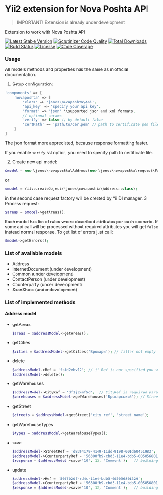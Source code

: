 Yii2 extension for Nova Poshta API
==================================

 > IMPORTANT! Extension is already under development

Extension to work with Nova Poshta API

[![Latest Stable Version](https://poser.pugx.org/joni-jones/yii2-novaposhta/v/stable)](https://packagist.org/packages/joni-jones/yii2-novaposhta)
[![Scrutinizer Code Quality](https://scrutinizer-ci.com/g/joni-jones/yii2-novaposhta/badges/quality-score.png?b=master)](https://scrutinizer-ci.com/g/joni-jones/yii2-novaposhta/?branch=master)
[![Total Downloads](https://poser.pugx.org/joni-jones/yii2-novaposhta/downloads)](https://packagist.org/packages/joni-jones/yii2-novaposhta)
[![Build Status](https://img.shields.io/travis/joni-jones/yii2-novaposhta.svg)](http://travis-ci.org/joni-jones/yii2-novaposhta)
[![License](https://poser.pugx.org/joni-jones/yii2-novaposhta/license)](https://packagist.org/packages/joni-jones/yii2-novaposhta)
[![Code Coverage](https://scrutinizer-ci.com/g/joni-jones/yii2-novaposhta/badges/coverage.png?b=master)](https://scrutinizer-ci.com/g/joni-jones/yii2-novaposhta/?branch=master)

### Usage

All models methods and properties has the same as in official documentation.

1. Setup configuration:
```php
'components' => [
    'novaposhta' => [
        'class' => 'jones\novaposhta\Api',
        'api_key' => 'specify your api key',
        'format' => 'json' \\supported json and xml formats,
        // optional params
        'verify' => false // by default false
        'certPath' => 'path/to/cer.pem' // path to certificate pem file
    ]
]
```
The json format more appreciated, because response formatting faster.

If you enable `verify` ssl option, you need to specify path to certificate file.

2. Create new api model:
```php
$model = new \jones\novaposhta\Address(new \jones\novaposhta\request\Factory());
```
or
```php
$model = Yii::createObject(\jones\novaposhta\Address::class);
```
in the second case request factory will be created by Yii DI manager.
3. Process request:
```php
$areas = $model->getAreas();
```

Each model has list of rules where described attributes per each scenario. If some api call will be processed without required attributes you will get `false` instead normal response.
To get list of errors just call:
```php
$model->getErrors();
```

### List of available models

 - Address
 - InternetDocument (under development)
 - Common (under development)
 - ContactPerson (under development)
 - Counterparty (under development)
 - ScanSheet (under development)

### List of implemented methods

#### Address model

 - getAreas
    
    ```php
    $areas = $addressModel->getAreas();
    ```
 - getCities
    
    ```php
    $cities = $addressModel->getCities('Бровари'); // filter not empty add it to `FindByString` request param
    ```
 - delete
    
    ```php
    $addressModel->Ref = 'fs1d2vbv12'; // if Ref is not specified you will get validation error
    $addressModel->delete();
    ```
 - getWarehouses
    
    ```php
    $addressModel->CityRef = 'df1j2cmf5d';  // CityRef is required parameter
    $warehouses = $addressModel->getWarehouses('Броварський'); // Street name is additional parameter
    ```
 - getStreet
    
    ```php
    $streets = $addressModel->getStreet('city ref', 'street name');
    ```
 - getWarehouseTypes
    
    ```php
    $types = $addressModel->getWarehouseTypes();
    ```
 - save
    
    ```php
    $addressModel->StreetRef = 'd8364179-4149-11dd-9198-001d60451983';
    $addressModel->CounterpartyRef = '56300fb9-cbd3-11e4-bdb5-005056801329';
    $response = $addressModel->save('10', 12, 'Comment');   // building should be in string type
    ```
 - update
    
    ```php
    $addressModel->Ref = '503702df-cd4c-11e4-bdb5-005056801329';
    $addressModel->CounterpartyRef = '56300fb9-cbd3-11e4-bdb5-005056801329';
    $response = $addressModel->save('10', 12, 'Comment');   // building should be in string type
    ```
